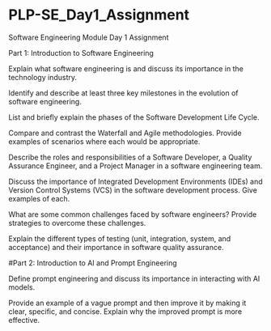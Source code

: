 # PLP-SE_Day1_Assignment
Software Engineering Module Day 1 Assignment

Part 1: Introduction to Software Engineering

Explain what software engineering is and discuss its importance in the technology industry. 

Identify and describe at least three key milestones in the evolution of software engineering.  

List and briefly explain the phases of the Software Development Life Cycle.

Compare and contrast the Waterfall and Agile methodologies. Provide examples of scenarios where each would be appropriate.

Describe the roles and responsibilities of a Software Developer, a Quality Assurance Engineer, and a Project Manager in a software engineering team.

Discuss the importance of Integrated Development Environments (IDEs) and Version Control Systems (VCS) in the software development process. Give examples of each.

What are some common challenges faced by software engineers? Provide strategies to overcome these challenges.

Explain the different types of testing (unit, integration, system, and acceptance) and their importance in software quality assurance.

#Part 2: Introduction to AI and Prompt Engineering

Define prompt engineering and discuss its importance in interacting with AI models.

Provide an example of a vague prompt and then improve it by making it clear, specific, and concise. Explain why the improved prompt is more effective.


